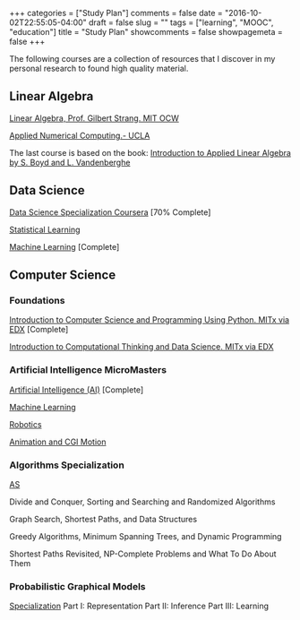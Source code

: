 +++
categories = ["Study Plan"]
comments = false
date = "2016-10-02T22:55:05-04:00"
draft = false
slug = ""
tags = ["learning", "MOOC", "education"]
title = "Study Plan"
showcomments = false
showpagemeta = false
+++

The following courses are a collection of resources that I discover in my personal research to found high quality material.

## Linear Algebra

[Linear Algebra, Prof. Gilbert Strang. MIT OCW](https://ocw.mit.edu/courses/mathematics/18-06-linear-algebra-spring-2010/index.htm)

[Applied Numerical Computing.- UCLA](http://www.seas.ucla.edu/~vandenbe/ee133a.html)

The last course is based on the book: [Introduction to Applied Linear Algebra by S. Boyd and L. Vandenberghe](https://web.stanford.edu/~boyd/vmls/vmls.pdf)


## Data Science

[Data Science Specialization Coursera](https://www.coursera.org/specializations/jhu-data-science) [70% Complete]

[Statistical Learning](https://lagunita.stanford.edu/courses/HumanitiesSciences/StatLearning/Winter2016/about)

[Machine Learning](https://www.coursera.org/learn/machine-learning) [Complete]
## Computer Science

### Foundations

[Introduction to Computer Science and Programming Using Python. MITx via EDX](https://www.edx.org/es/course/introduction-computer-science-mitx-6-00-1x-11) [Complete]

[Introduction to Computational Thinking and Data Science. MITx via EDX](https://www.edx.org/es/course/introduction-computational-thinking-data-mitx-6-00-2x-6)

### Artificial Intelligence MicroMasters

[Artificial Intelligence (AI)](https://www.edx.org/es/course/artificial-intelligence-ai-columbiax-csmm-101x-4) [Complete]

[Machine Learning](https://www.edx.org/es/course/machine-learning-columbiax-csmm-102x-2)

[Robotics](https://www.edx.org/es/course/robotics-columbiax-csmm-103x-2)

[Animation and CGI Motion](https://www.edx.org/es/course/animation-cgi-motion-columbiax-csmm-104x-2)

### Algorithms Specialization

[AS](https://www.coursera.org/specializations/algorithms)

Divide and Conquer, Sorting and Searching and Randomized Algorithms

Graph Search, Shortest Paths, and Data Structures

Greedy Algorithms, Minimum Spanning Trees, and Dynamic Programming

Shortest Paths Revisited, NP-Complete Problems and What To Do About Them


### Probabilistic Graphical Models

[Specialization](https://www.coursera.org/specializations/probabilistic-graphical-models)
Part I: Representation
Part II: Inference
Part III: Learning



